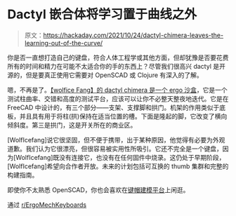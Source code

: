 # Dactyl 嵌合体将学习置于曲线之外

> 原文：<https://hackaday.com/2021/10/24/dactyl-chimera-leaves-the-learning-out-of-the-curve/>

你是否一直想打造自己的键盘，符合人体工程学或其他方面，但却犹豫是否要花费所有的时间和精力在可能不太适合你的手的东西上？尽管我们很高兴 dactyl 是开源的，但是要真正使用它需要对 OpenSCAD 或 Clojure 有深入的了解。

嗯，不再是了。[【wolfice Fang】的 dactyl chimera 是一个 ergo 沙盒](https://github.com/WolfIcefang/dactyl-chimera-keyboard/)，它是一个测试柱曲率、交错和高度的测试平台，应该可以让你不必整天整夜地迭代。它是在 FreeCAD 中设计的，有三个部分——支架、支撑脚和拱门。机架的作用类似于底板，并且具有用于将柱(拱)保持在适当位置的槽。下面是隆起的脚，它改变了横向倾斜度。第三是拱门，这是开关所在的商业区。

[WolfIcefang]说它很坚固，但不便于携带，出于某种原因，他觉得有必要为外观道歉。我们认为它很漂亮，但很容易被实用性所吸引。它还不完全是一个键盘，因为[WolfIcefang]既没有连接它，也没有在任何固件中烧录。这仍处于早期阶段，[WolfIcefang]希望向合作者开放。未来的计划包括可互换的 thumb 集群和完整的构建指南。

即使你不太熟悉 OpenSCAD，你也会喜欢在[键帽建模平台](https://hackaday.com/2021/09/28/keebin-with-kristina-the-one-where-shift-happens/)上闲逛。

通过 [r/ErgoMechKeyboards](https://www.reddit.com/r/ErgoMechKeyboards/comments/q7jqlh/introducing_dactyl_chimera_a_3d_keyboard_test/)